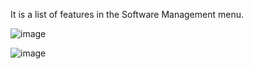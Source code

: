 It is a list of features in the Software Management menu.


![image](https://user-images.githubusercontent.com/14141373/179261869-0ddb730c-fbbf-40d9-92b5-2db7edea55bb.png)

![image](https://user-images.githubusercontent.com/14141373/179261909-11155abe-27c3-489f-9295-329185bfbd72.png)
